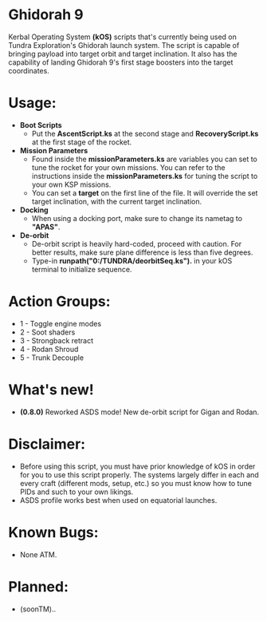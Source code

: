  # Ghidorah 9
 Kerbal Operating System **(kOS)** scripts that's currently being used on 
 Tundra Exploration's Ghidorah launch system. The script is capable of bringing payload
 into target orbit and target inclination. It also has the capability of
 landing Ghidorah 9's first stage boosters into the target coordinates.

 # Usage:
 - **Boot Scripts**
	- Put the **AscentScript.ks** at the second stage and **RecoveryScript.ks** at the
	first stage of the rocket.
 - **Mission Parameters**
	- Found inside the **missionParameters.ks** are variables you can set to tune
	the rocket for your own missions. You can refer to the instructions inside the **missionParameters.ks** for tuning the script to your own KSP missions.
    - You can set a **target** on the first line of the file. It will override the set target inclination, with the current target inclination.
 - **Docking**
	- When using a docking port, make sure to change its nametag to **"APAS"**.
 - **De-orbit**
	- De-orbit script is heavily hard-coded, proceed with caution. For better results, make sure plane difference is less than five degrees.
	- Type-in **runpath("0:/TUNDRA/deorbitSeq.ks").** in your kOS terminal to initialize sequence.
	
 # Action Groups:
- 1 - Toggle engine modes
- 2 - Soot shaders
- 3 - Strongback retract
- 4 - Rodan Shroud
- 5 - Trunk Decouple
	
 # What's new!

 - **(0.8.0)** Reworked ASDS mode! New de-orbit script for Gigan and Rodan.

 # Disclaimer:
 - Before using this script, you must have prior knowledge of kOS in order for you to use this script
 properly. The systems largely differ in each and every craft (different mods, setup, etc.) so you must 
 know how to tune PIDs and such to your own likings.
 - ASDS profile works best when used on equatorial launches.
 
 # Known Bugs:
 - None ATM.
	
 # Planned:
 - (soonTM)..
